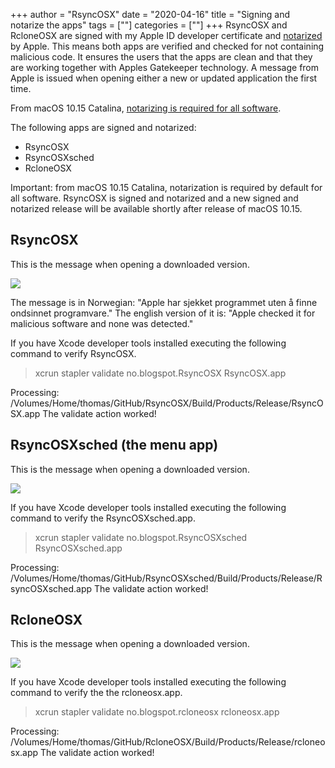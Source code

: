 +++
author = "RsyncOSX"
date = "2020-04-16"
title =  "Signing and notarize the apps"
tags = [""]
categories = [""]
+++
 RsyncOSX and RcloneOSX are signed with my Apple ID developer certificate and [notarized](https://support.apple.com/en-us/HT202491) by Apple. This means both apps are verified and checked for not containing malicious code. It ensures the users that the apps are clean and that they are working together with Apples Gatekeeper technology. A message from Apple is issued when opening either a new or updated application the first time.

 From macOS 10.15 Catalina, [notarizing is required for all software](https://developer.apple.com/documentation/security/notarizing_your_app_before_distribution).

 The following apps are signed and notarized:

 - RsyncOSX
 - RsyncOSXsched
 - RcloneOSX

 Important: from macOS 10.15 Catalina, notarization is required by default for all software. RsyncOSX is signed and notarized and a new signed and notarized release will be available shortly after release of macOS 10.15.

## RsyncOSX

This is the message when opening a downloaded version.

![](/images/RsyncOSX/master/notarize/verifyRsyncOSX.png)

The message is in Norwegian: "Apple har sjekket programmet uten å finne ondsinnet programvare."  The english version of it is: "Apple checked it for malicious software and none was detected."

If you have Xcode developer tools installed executing the following command to verify RsyncOSX.

> xcrun stapler validate no.blogspot.RsyncOSX RsyncOSX.app

Processing: /Volumes/Home/thomas/GitHub/RsyncOSX/Build/Products/Release/RsyncOSX.app
The validate action worked!

## RsyncOSXsched (the menu app)

This is the message when opening a downloaded version.

![](/images/RsyncOSX/master/notarize/verifyRsyncOSXsched.png)

If you have Xcode developer tools installed executing the following command to verify the RsyncOSXsched.app.

> xcrun stapler validate no.blogspot.RsyncOSXsched RsyncOSXsched.app

Processing: /Volumes/Home/thomas/GitHub/RsyncOSXsched/Build/Products/Release/RsyncOSXsched.app
The validate action worked!

## RcloneOSX

This is the message when opening a downloaded version.

![](/images/RsyncOSX/master/notarize/verifyRcloneOSX.png)

If you have Xcode developer tools installed executing the following command to verify the the rcloneosx.app.

> xcrun stapler validate no.blogspot.rcloneosx rcloneosx.app

Processing: /Volumes/Home/thomas/GitHub/RcloneOSX/Build/Products/Release/rcloneosx.app
The validate action worked!
